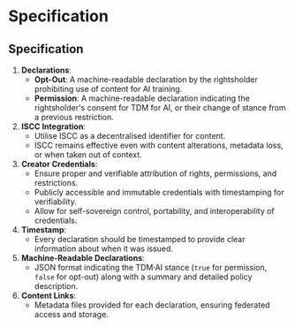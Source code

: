 # Specification

## Specification

1. **Declarations**:
   * **Opt-Out**: A machine-readable declaration by the rightsholder prohibiting use of content for AI training.
   * **Permission**: A machine-readable declaration indicating the rightsholder's consent for TDM for AI, or their change of stance from a previous restriction.
2. **ISCC Integration**:
   * Utilise ISCC as a decentralised identifier for content.
   * ISCC remains effective even with content alterations, metadata loss, or when taken out of context.
3. **Creator Credentials**:
   * Ensure proper and verifiable attribution of rights, permissions, and restrictions.
   * Publicly accessible and immutable credentials with timestamping for verifiability.
   * Allow for self-sovereign control, portability, and interoperability of credentials.
4. **Timestamp**:
   * Every declaration should be timestamped to provide clear information about when it was issued.
5. **Machine-Readable Declarations**:
   * JSON format indicating the TDM·AI stance (`true` for permission, `false` for opt-out) along with a summary and detailed policy description.
6. **Content Links**:
   * Metadata files provided for each declaration, ensuring federated access and storage.
